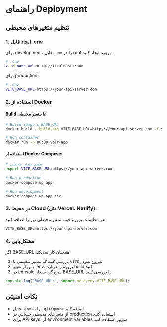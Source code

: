 # راهنمای Deployment

## تنظیم متغیرهای محیطی

### 1. ایجاد فایل .env

برای development، فایل `.env` را در root پروژه ایجاد کنید:

```bash
# .env
VITE_BASE_URL=http://localhost:3000
```

برای production:

```bash
# .env
VITE_BASE_URL=https://your-api-server.com
```

### 2. استفاده از Docker

#### Build با متغیر محیطی:

```bash
# Build image با BASE_URL
docker build --build-arg VITE_BASE_URL=https://your-api-server.com -t your-app .

# Run container
docker run -p 80:80 your-app
```

#### استفاده از Docker Compose:

```bash
# تنظیم متغیر محیطی
export VITE_BASE_URL=https://your-api-server.com

# Run production
docker-compose up app

# Run development
docker-compose up app-dev
```

### 3. در محیط Cloud (مثل Vercel، Netlify):

در تنظیمات پروژه خود، متغیر محیطی زیر را اضافه کنید:

```
VITE_BASE_URL=https://your-api-server.com
```

### 4. مشکل‌یابی

اگر BASE_URL همچنان کار نمی‌کند:

1. بررسی کنید که متغیر محیطی با `VITE_` شروع شود
2. پس از تغییر .env، پروژه را دوباره build کنید
3. در console مرورگر، مقدار BASE_URL را بررسی کنید

```javascript
console.log('BASE_URL:', import.meta.env.VITE_BASE_URL);
```

## نکات امنیتی

- فایل `.env` را به `.gitignore` اضافه کنید
- از متغیرهای محیطی حساس در production استفاده کنید
- برای API keys، از environment variables سرور استفاده کنید 